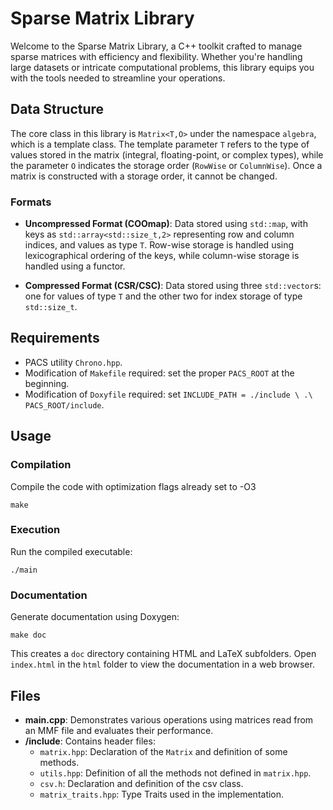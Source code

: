 # Sparse Matrix Library

Welcome to the Sparse Matrix Library, a C++ toolkit crafted to manage sparse matrices with efficiency and flexibility. Whether you're handling large datasets or intricate computational problems, this library equips you with the tools needed to streamline your operations.

## Data Structure

The core class in this library is `Matrix<T,O>` under the namespace `algebra`, which is a template class. The template parameter `T` refers to the type of values stored in the matrix (integral, floating-point, or complex types), while the parameter `O` indicates the storage order (`RowWise` or `ColumnWise`). Once a matrix is constructed with a storage order, it cannot be changed.

### Formats

- **Uncompressed Format (COOmap)**: Data stored using `std::map`, with keys as `std::array<std::size_t,2>` representing row and column indices, and values as type `T`. Row-wise storage is handled using lexicographical ordering of the keys, while column-wise storage is handled using a functor.
  
- **Compressed Format (CSR/CSC)**: Data stored using three `std::vector`s: one for values of type `T` and the other two for index storage of type `std::size_t`.

## Requirements


- PACS utility `Chrono.hpp`.
- Modification of `Makefile` required: set the proper `PACS_ROOT` at the beginning.
- Modification of `Doxyfile` required: set `INCLUDE_PATH = ./include \ .\ PACS_ROOT/include`.

## Usage

### Compilation

Compile the code with optimization flags already set to -O3

```
make
```

### Execution

Run the compiled executable:

```
./main
```

### Documentation

Generate documentation using Doxygen:

```
make doc
```

This creates a `doc` directory containing HTML and LaTeX subfolders. Open `index.html` in the `html` folder to view the documentation in a web browser.

## Files

- **main.cpp**: Demonstrates various operations using matrices read from an MMF file and evaluates their performance.
- **/include**: Contains header files:
  - `matrix.hpp`: Declaration of the `Matrix` and definition of some methods.
  - `utils.hpp`: Definition of all the methods not defined in `matrix.hpp`.
  - `csv.h`: Declaration and definition of the csv class.
  - `matrix_traits.hpp`: Type Traits used in the implementation.




